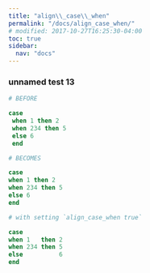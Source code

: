 ```yaml
---
title: "align\\_case\\_when"
permalink: "/docs/align_case_when/"
# modified: 2017-10-27T16:25:30-04:00
toc: true
sidebar:
  nav: "docs"
---
```

### unnamed test 13
```ruby
# BEFORE

case
 when 1 then 2
 when 234 then 5 
 else 6 
 end

```
```ruby
# BECOMES

case
when 1 then 2
when 234 then 5
else 6
end

```
```ruby
# with setting `align_case_when true`

case
when 1   then 2
when 234 then 5
else          6
end
```

